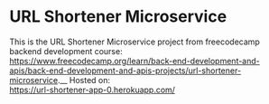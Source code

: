 # URL Shortener Microservice

This is the URL Shortener Microservice project from freecodecamp backend development course: <br />
https://www.freecodecamp.org/learn/back-end-development-and-apis/back-end-development-and-apis-projects/url-shortener-microservice.__
Hosted on: <br /> https://url-shortener-app-0.herokuapp.com/
